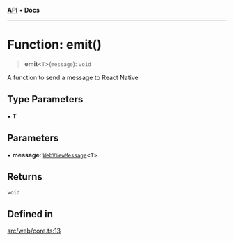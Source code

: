 [**API**](../../../API.md) • **Docs**

***

# Function: emit()

> **emit**\<`T`\>(`message`): `void`

A function to send a message to React Native

## Type Parameters

• **T**

## Parameters

• **message**: [`WebViewMessage`](../../../index/interfaces/WebViewMessage.md)\<`T`\>

## Returns

`void`

## Defined in

[src/web/core.ts:13](https://github.com/inokawa/react-native-react-bridge/blob/b0a8ef6e567676174800409d4b0075e0b9a19a45/src/web/core.ts#L13)
